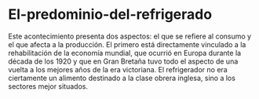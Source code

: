 # El-predominio-del-refrigerado
Este acontecimiento presenta dos aspectos: el que se refiere al consumo y el que afecta a la producción. El primero está directamente vinculado a la rehabilitación de la economía mundial, que ocurrió en Europa durante la década de los 1920 y que en Gran Bretaña tuvo todo el aspecto de una vuelta a los mejores años de la era victoriana. El refrigerador no era ciertamente un alimento destinado a la clase obrera inglesa, sino a los sectores mejor situados. 
